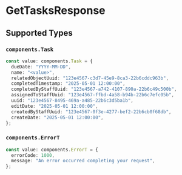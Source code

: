 # GetTasksResponse


## Supported Types

### `components.Task`

```typescript
const value: components.Task = {
  dueDate: "YYYY-MM-DD",
  name: "<value>",
  relatedObjectUuid: "123e4567-c3d7-45e9-8ca3-22b6cddc963b",
  completedTimestamp: "2025-05-01 12:00:00",
  completedByStaffUuid: "123e4567-a742-4107-890a-22b6c49c500b",
  assignedToStaffUuid: "123e4567-ffbd-4a58-b94b-22b6c7efc05b",
  uuid: "123e4567-8495-469a-a485-22b6c3d5ba1b",
  editDate: "2025-05-01 12:00:00",
  createdByStaffUuid: "123e4567-0f3e-4277-bef2-22b6cb0f68db",
  createDate: "2025-05-01 12:00:00",
};
```

### `components.ErrorT`

```typescript
const value: components.ErrorT = {
  errorCode: 1000,
  message: "An error occurred completing your request",
};
```

